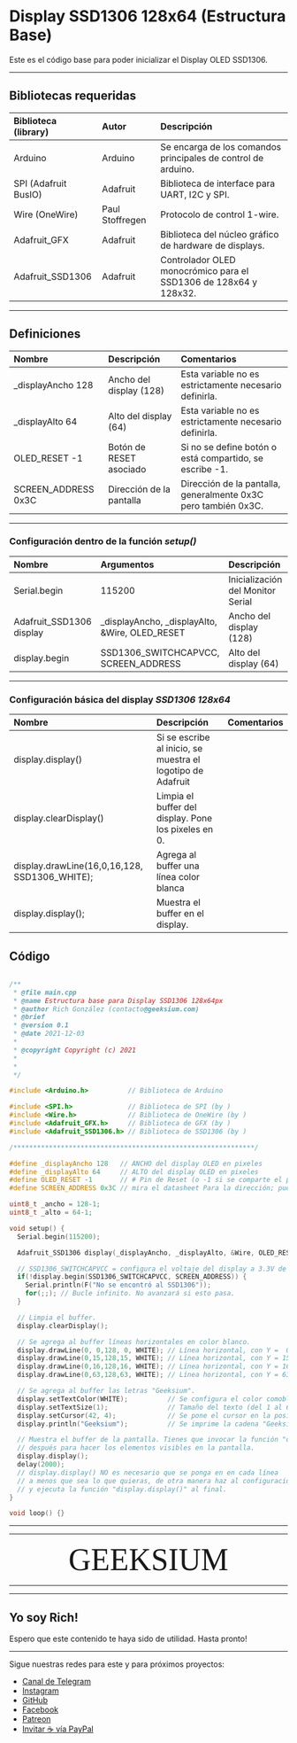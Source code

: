 # Display SSD1306 128x64 (Estructura Base)

Este es el código base para poder inicializar el Display OLED SSD1306.

---

## Bibliotecas requeridas

| Biblioteca (library) | Autor           | Descripción                                                       |
| :------------------- | :-------------- | :---------------------------------------------------------------- |
| Arduino              | Arduino         | Se encarga de los comandos principales de control de arduino.     |
| SPI (Adafruit BusIO) | Adafruit        | Biblioteca de interface para UART, I2C y SPI.                     |
| Wire (OneWire)       | Paul Stoffregen | Protocolo de control 1-wire.                                      |
| Adafruit_GFX         | Adafruit        | Biblioteca del núcleo gráfico de hardware de displays.            |
| Adafruit_SSD1306     | Adafruit        | Controlador OLED  monocrómico para el SSD1306 de 128x64 y 128x32. |

---

## Definiciones

| Nombre              | Descripción              | Comentarios                                                    |
| :------------------ | :----------------------- | :------------------------------------------------------------- |
| _displayAncho 128   | Ancho del display (128)  | Esta variable no es estrictamente necesario definirla.         |
| _displayAlto 64     | Alto del display (64)    | Esta variable no es estrictamente necesario definirla.         |
| OLED_RESET -1       | Botón de RESET asociado  | Si no se define botón o está compartido, se escribe -1.        |
| SCREEN_ADDRESS 0x3C | Dirección de la pantalla | Dirección de la pantalla, generalmente 0x3C pero también 0x3C. |

---

### Configuración dentro de la función _setup()_

| Nombre                   | Argumentos                                     | Descripción                       | Comentarios |
| :----------------------- | :--------------------------------------------- | :-------------------------------- | :---------- |
| Serial.begin             | 115200                                         | Inicialización del Monitor Serial |             |
| Adafruit_SSD1306 display | _displayAncho, _displayAlto, &Wire, OLED_RESET | Ancho del display (128)           |             |
| display.begin            | SSD1306_SWITCHCAPVCC, SCREEN_ADDRESS           | Alto del display (64)             |             |

---

### **Configuración básica del display _SSD1306 128x64_**

| Nombre                                        | Descripción                                                 | Comentarios |
| :-------------------------------------------- | :---------------------------------------------------------- | :---------- |
| display.display()                             | Si se escribe al inicio, se muestra el logotipo de Adafruit |             |
| display.clearDisplay()                        | Limpia el buffer del display. Pone los pixeles en 0.        |             |
| display.drawLine(16,0,16,128, SSD1306_WHITE); | Agrega al buffer una línea color blanca                     |             |
| display.display();                            | Muestra el buffer en el display.                            |             |

## Código

``` cpp

/**
 * @file main.cpp
 * @name Estructura base para Display SSD1306 128x64px
 * @author Rich González (contacto@geeksium.com)
 * @brief 
 * @version 0.1
 * @date 2021-12-03
 * 
 * @copyright Copyright (c) 2021
 * 
 * 
 */

#include <Arduino.h>          // Biblioteca de Arduino 

#include <SPI.h>              // Biblioteca de SPI (by )
#include <Wire.h>             // Biblioteca de OneWire (by )
#include <Adafruit_GFX.h>     // Biblioteca de GFX (by )
#include <Adafruit_SSD1306.h> // Biblioteca de SSD1306 (by )

/*************************************************************/

#define _displayAncho 128   // ANCHO del display OLED en pixeles
#define _displayAlto 64     // ALTO del display OLED en pixeles
#define OLED_RESET -1       // # Pin de Reset (o -1 si se comparte el pin de reset del Arduino)
#define SCREEN_ADDRESS 0x3C // mira el datasheet Para la dirección; puede ser 0x3C o 0x3D.

uint8_t _ancho = 128-1;
uint8_t _alto = 64-1;

void setup() {
  Serial.begin(115200);

  Adafruit_SSD1306 display(_displayAncho, _displayAlto, &Wire, OLED_RESET);

  // SSD1306_SWITCHCAPVCC = configura el voltaje del display a 3.3V de manera interna.
  if(!display.begin(SSD1306_SWITCHCAPVCC, SCREEN_ADDRESS)) {
    Serial.println(F("No se encontró al SSD1306"));
    for(;;); // Bucle infinito. No avanzará si esto pasa.
  }

  // Limpia el buffer.
  display.clearDisplay();

  // Se agrega al buffer líneas horizontales en color blanco.
  display.drawLine(0, 0,128, 0, WHITE); // Línea horizontal, con Y =  0
  display.drawLine(0,15,128,15, WHITE); // Línea horizontal, con Y = 15
  display.drawLine(0,16,128,16, WHITE); // Línea horizontal, con Y = 16
  display.drawLine(0,63,128,63, WHITE); // Línea horizontal, con Y = 63

  // Se agrega al buffer las letras "Geeksium".
  display.setTextColor(WHITE);          // Se configura el color comoblanco
  display.setTextSize(1);               // Tamaño del texto (del 1 al 6).
  display.setCursor(42, 4);             // Se pone el cursor en la posición x=42, y=4.
  display.println("Geeksium");          // Se imprime la cadena "Geeksium".

  // Muestra el buffer de la pantalla. Tienes que invocar la función "display()"
  // después para hacer los elementos visibles en la pantalla.
  display.display();
  delay(2000);
  // display.display() NO es necesario que se ponga en en cada línea
  // a menos que sea lo que quieras, de otra manera haz al configuración
  // y ejecuta la función "display.display()" al final.
}

void loop() {}

```

---

---

<div align="center"> <span style="font-family:'bebas neue extrabold'; font-size:4em;">GEEKSIUM</span> </div>

---

---

## Yo soy Rich!

Espero que este contenido te haya sido de utilidad.
Hasta pronto!

---

Sigue nuestras redes para este y para próximos proyectos:

- [Canal de Telegram](https://t.me/geeksium)
- [Instagram](https://instagram.com/geeksium)
- [GitHub](https://github.com/geeksium)
- [Facebook](https://facebook.com/geeksium)
- [Patreon](https://patreon.com/geeksium)
- [Invitar ☕ vía PayPal](https://paypal.me/richglz?country.x=MX&locale.x=es_XC)